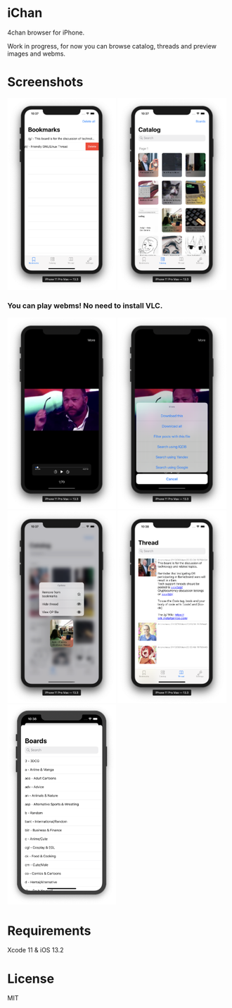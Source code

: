 # iChan
4chan browser for iPhone.

Work in progress, for now you can browse catalog, threads and preview images and webms.

# Screenshots
<img src="https://github.com/n00p3/iChan/blob/master/readmeImages/Screenshot%202020-08-20%20at%2022.37.13.png" width="49%"/> <img src="https://github.com/n00p3/iChan/blob/master/readmeImages/Screenshot%202020-08-20%20at%2022.37.27.png" width="49%"/> 

### You can play webms! No need to install VLC.

<img src="https://github.com/n00p3/iChan/blob/master/readmeImages/Screenshot%202020-08-20%20at%2022.39.34.png" width="49%"/> <img src="https://github.com/n00p3/iChan/blob/master/readmeImages/Screenshot%202020-08-20%20at%2022.39.41.png" width="49%"/> <img src="https://github.com/n00p3/iChan/blob/master/readmeImages/Screenshot%202020-08-20%20at%2022.37.35.png" width="49%"/> <img src="https://github.com/n00p3/iChan/blob/master/readmeImages/Screenshot%202020-08-20%20at%2022.38.39.png" width="49%"/> <img src="https://github.com/n00p3/iChan/blob/master/readmeImages/Screenshot%202020-08-20%20at%2022.38.54.png" width="49%"/>

# Requirements
Xcode 11 & iOS 13.2

# License
MIT
